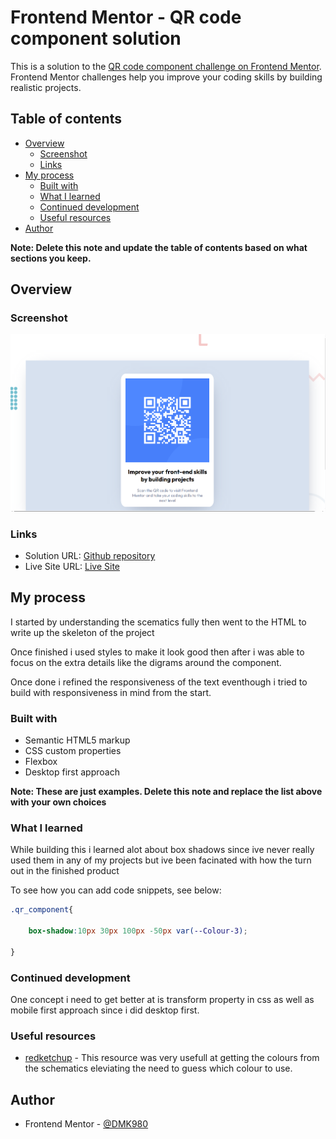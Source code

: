 # Frontend Mentor - QR code component solution

This is a solution to the [QR code component challenge on Frontend Mentor](https://www.frontendmentor.io/challenges/qr-code-component-iux_sIO_H). Frontend Mentor challenges help you improve your coding skills by building realistic projects. 

## Table of contents

- [Overview](#overview)
  - [Screenshot](#screenshot)
  - [Links](#links)
- [My process](#my-process)
  - [Built with](#built-with)
  - [What I learned](#what-i-learned)
  - [Continued development](#continued-development)
  - [Useful resources](#useful-resources)
- [Author](#author)

**Note: Delete this note and update the table of contents based on what sections you keep.**

## Overview

### Screenshot

![](./images/screenshot.png)

### Links

- Solution URL: [Github repository](https://dmk980.github.io/QR-code-component/)
- Live Site URL: [Live Site](https://qr-code-component-2-pi.vercel.app/)

## My process

I started by understanding the scematics fully then went to the HTML to write up
the skeleton of the project

Once finished i used styles to make it look good then after i was able to focus on the extra 
details like the digrams around the component.

Once done i refined the responsiveness of the text eventhough i tried to build with responsiveness in mind from 
the start.

### Built with

- Semantic HTML5 markup
- CSS custom properties
- Flexbox
- Desktop first approach

**Note: These are just examples. Delete this note and replace the list above with your own choices**

### What I learned

While building this i learned alot about box shadows since ive never really 
used them in any of my projects but ive been facinated with how the turn out 
in the finished product

To see how you can add code snippets, see below:


```css
.qr_component{
    
    box-shadow:10px 30px 100px -50px var(--Colour-3);

}
```

### Continued development

One concept i need to get better at is transform property in css as well 
as mobile first approach since i did desktop first. 

### Useful resources

- [redketchup](https://redketchup.io/color-picker) - This resource was very usefull at getting the colours from the schematics eleviating the need to 
guess which colour to use.

## Author
- Frontend Mentor - [@DMK980](https://www.frontendmentor.io/profile/@DMK980)


